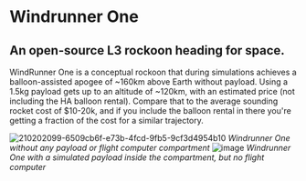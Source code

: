 # Windrunner One
## An open-source L3 rockoon heading for space.

WindRunner One is a conceptual rockoon that during simulations achieves a balloon-assisted apogee of ~160km above Earth without payload.
Using a 1.5kg payload gets up to an altitude of ~120km, with an estimated price (not including the HA balloon rental). Compare that to the average sounding rocket cost of $10-20k, and if you include the balloon rental in there you're getting a fraction of the cost for a similar trajectory.


![210202099-6509cb6f-e73b-4fcd-9fb5-9cf3d4954b10](https://user-images.githubusercontent.com/121330391/210647152-e857affe-3981-4de0-9a9c-e8275bfce857.png)
_Windrunner One without any payload or flight computer compartment_
![image](https://user-images.githubusercontent.com/121330391/210647263-cdefd986-0ed4-4420-a1d3-31128a2fdc73.png)
_Windrunner One with a simulated payload inside the compartment, but no flight computer_
